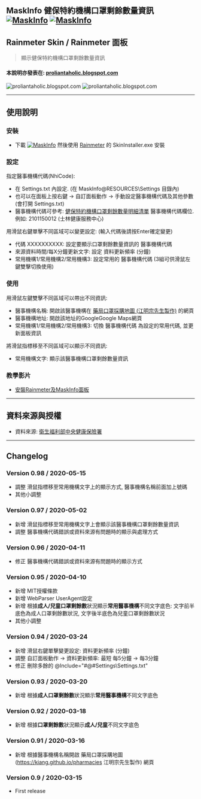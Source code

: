 ## MaskInfo 健保特約機構口罩剩餘數量資訊 [![MaskInfo](https://img.shields.io/badge/release-v0.98-brightgreen.svg)](https://github.com/Proliantaholic/MaskInfo/raw/master/MaskInfo_0.98.rmskin) [![MaskInfo](https://img.shields.io/github/license/Proliantaholic/MaskInfo?color=blue)](https://raw.githubusercontent.com/Proliantaholic/MaskInfo/master/LICENSE)
## Rainmeter Skin / Rainmeter 面板
> 顯示健保特約機構口罩剩餘數量資訊

#### 本說明亦發表在: [proliantaholic.blogspot.com](https://proliantaholic.blogspot.com/2020/03/MaskInfo.html)

![proliantaholic.blogspot.com](https://tinyurl.com/rderwtg)
![proliantaholic.blogspot.com](https://tinyurl.com/r862qcd)

----
## 使用說明

### 安裝
* 下載 [![MaskInfo](https://img.shields.io/badge/MaskInfo.rmskin-v0.98-brightgreen.svg)](https://github.com/Proliantaholic/MaskInfo/raw/master/MaskInfo_0.98.rmskin) 然後使用 [Rainmeter](https://www.rainmeter.net) 的 SkinInstaller.exe 安裝

### 設定
指定醫事機構代碼(NhiCode):
* 在 Settings.txt 內設定. (在 MaskInfo\@RESOURCES\Settings 目錄內)
* 也可以在面板上按右鍵 -> 自訂面板動作 -> 手動設定醫事機構代碼及其他參數 (會打開 Settings.txt)
* 醫事機構代碼可參考: [健保特約機構口罩剩餘數量明細清單](http://data.nhi.gov.tw/Datasets/Download.ashx?rid=A21030000I-D50001-001&l=https://data.nhi.gov.tw/resource/mask/maskdata.csv) 醫事機構代碼欄位. 例如: 2101150012 (士林健康服務中心)

用滑鼠右鍵單擊不同區域可以變更設定: (輸入代碼後請按Enter確定變更)
* 代碼 XXXXXXXXXX: 設定要顯示口罩剩餘數量資訊的 醫事機構代碼
* 來源資料時間/每X分鐘更新文字: 設定 資料更新頻率 (分鐘)
* 常用機構1/常用機構2/常用機構3: 設定常用的 醫事機構代碼 (3組可供滑鼠左鍵雙擊切換使用)

### 使用
用滑鼠左鍵雙擊不同區域可以帶出不同資訊:
* 醫事機構名稱: 開啟該醫事機構在 [藥局口罩採購地圖 (江明宗先生製作)](https://kiang.github.io/pharmacies) 的網頁
* 醫事機構地址: 開啟該地址的GoogleGoogle Maps網頁
* 常用機構1/常用機構2/常用機構3: 切換 醫事機構代碼 為設定的常用代碼, 並更新面板資訊

將滑鼠指標移至不同區域可以顯示不同資訊:
* 常用機構文字: 顯示該醫事機構口罩剩餘數量資訊

### 教學影片
* [安裝Rainmeter及MaskInfo面板](https://i.imgur.com/m6dAxZ6.gifv)

----
## 資料來源與授權
* 資料來源: [衛生福利部中央健康保險署](https://data.gov.tw/license)

----
## Changelog
### Version 0.98 / 2020-05-15
* 調整 滑鼠指標移至常用機構文字上的顯示方式, 醫事機構名稱前面加上號碼
* 其他小調整

### Version 0.97 / 2020-05-02
* 新增 滑鼠指標移至常用機構文字上會顯示該醫事機構口罩剩餘數量資訊
* 調整 醫事機構代碼錯誤或資料來源有問題時的顯示與處理方式

### Version 0.96 / 2020-04-11
* 修正 醫事機構代碼錯誤或資料來源有問題時的顯示方式

### Version 0.95 / 2020-04-10
* 新增 MIT授權條款
* 新增 WebParser UserAgent設定
* 新增 根據**成人/兒童口罩剩餘數**狀況顯示**常用醫事機構**不同文字底色: 文字前半底色為成人口罩剩餘數狀況, 文字後半底色為兒童口罩剩餘數狀況
* 其他小調整

### Version 0.94 / 2020-03-24
* 新增 滑鼠右鍵單擊變更設定: 資料更新頻率 (分鐘)
* 調整 自訂面板動作 -> 資料更新頻率: 最短 每5分鐘 -> 每3分鐘
* 修正 刪除多餘的 @Include="#@#Settings\Settings.txt"

### Version 0.93 / 2020-03-20
* 新增 根據**成人口罩剩餘數**狀況顯示**常用醫事機構**不同文字底色

### Version 0.92 / 2020-03-18
* 新增 根據**口罩剩餘數**狀況顯示**成人/兒童**不同文字底色

### Version 0.91 / 2020-03-16
* 新增 根據醫事機構名稱開啟 藥局口罩採購地圖 (https://kiang.github.io/pharmacies 江明宗先生製作) 網頁

### Version 0.9 / 2020-03-15
* First release